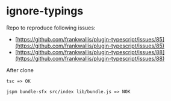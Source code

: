 # ignore-typings

Repo to reproduce following issues:

* [https://github.com/frankwallis/plugin-typescript/issues/85](https://github.com/frankwallis/plugin-typescript/issues/85)
* [https://github.com/frankwallis/plugin-typescript/issues/88](https://github.com/frankwallis/plugin-typescript/issues/88)

After clone

    tsc => OK

    jspm bundle-sfx src/index lib/bundle.js => NOK